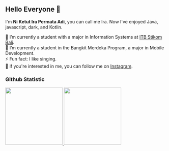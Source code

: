 ## Hello Everyone 👋
I'm **Ni Ketut Ira Permata Adi**, you can call me Ira. Now I've enjoyed Java, javascript, dark, and Kotlin.

🔭 I’m currently a student with a major in Information Systems at [ITB Stikom Bali](https://www.stikom-bali.ac.id/id/).<br>
🌱 I’m currently a student in the Bangkit Merdeka Program, a major in Mobile Development.<br>
⚡ Fun fact: I like singing.<br>
🌻 if you're interested in me, you can follow me on [Instagram](https://www.instagram.com/raermi_?igsh=MW82NzdieGZuZjZkcg==).<br>

### Github Statistic
<p align="left">
<a href="https://github.com/penuliscode">
  <img height="180em" src="https://github-readme-stats-eight-theta.vercel.app/api?username=irapd05&show_icons=true&theme=algolia&include_all_commits=true&count_private=true"/>
  <img height="180em" src="https://github-readme-stats-eight-theta.vercel.app/api/top-langs/?username=irapd05&layout=compact&theme=algolia"/>
</a>
</p>
